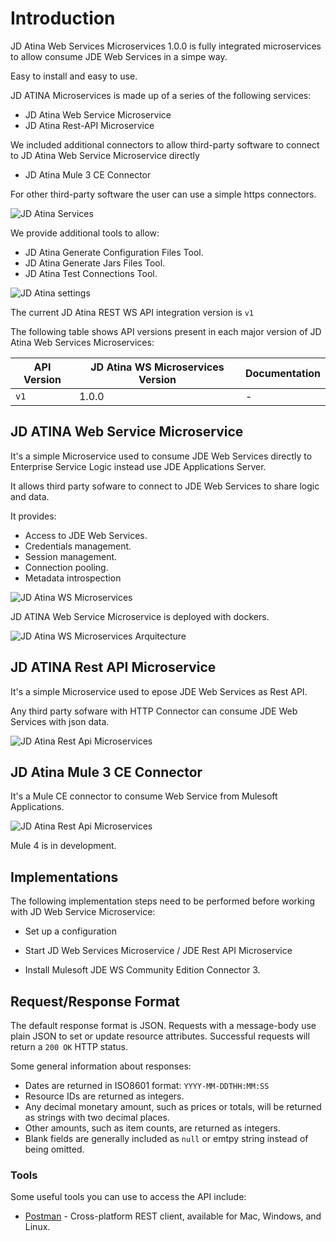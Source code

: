 # Introduction #

JD Atina Web Services Microservices 1.0.0 is fully integrated microservices to allow consume JDE Web Services in a simpe way.

Easy to install and easy to use.

JD ATINA Microservices is made up of a series of the following services:

* JD Atina Web Service Microservice
* JD Atina Rest-API Microservice 

We included additional connectors to allow third-party software to connect to JD Atina Web Service Microservice directly

* JD Atina Mule 3 CE Connector

For other third-party software the user can use a simple https connectors.

![JD Atina Services](images/atina_main.png)

We provide additional tools to allow:

* JD Atina Generate Configuration Files Tool.
* JD Atina Generate Jars Files Tool.
* JD Atina Test Connections Tool.

![JD Atina settings](images/atina_tools.png)


The current JD Atina REST WS API integration version is `v1`

The following table shows API versions present in each major version of JD Atina Web Services Microservices:

| API Version | JD Atina WS Microservices Version     | Documentation             |
|-------------|---------------------------------------|---------------------------|
| `v1`        | 1.0.0                                 | -                         |


## JD ATINA Web Service Microservice ##

It's a simple Microservice used to consume JDE Web Services directly to Enterprise Service Logic instead use JDE Applications Server.

It allows third party sofware to connect to JDE Web Services to share logic and data.

It provides:

* Access to JDE Web Services.
* Credentials management.
* Session management.
* Connection pooling.
* Metadata introspection

![JD Atina WS Microservices](images/atina_ws_microservices.png)

JD ATINA Web Service Microservice is deployed with dockers.

![JD Atina WS Microservices Arquitecture](images/atina_ws_aquitecture.png)

## JD ATINA Rest API Microservice ##

It's a simple Microservice used to epose JDE Web Services as Rest API.

Any third party sofware with HTTP Connector can consume JDE Web Services with json data.

![JD Atina Rest Api Microservices](images/atina_rest-api.png)

## JD Atina Mule 3 CE Connector ##

It's a Mule CE connector to consume Web Service from Mulesoft Applications.

![JD Atina Rest Api Microservices](images/atina_mule_3_connector.png)

Mule 4 is in development.

## Implementations ##

The following implementation steps need to be performed before working with JD Web Service Microservice:

* Set up a configuration

* Start JD Web Services Microservice / JDE Rest API Microservice

* Install Mulesoft JDE WS Community Edition Connector 3.


## Request/Response Format ##

The default response format is JSON. Requests with a message-body use plain JSON to set or update resource attributes. Successful requests will return a `200 OK` HTTP status.

Some general information about responses:

* Dates are returned in ISO8601 format: `YYYY-MM-DDTHH:MM:SS`
* Resource IDs are returned as integers.
* Any decimal monetary amount, such as prices or totals, will be returned as strings with two decimal places.
* Other amounts, such as item counts, are returned as integers.
* Blank fields are generally included as `null` or emtpy string instead of being omitted.


### Tools ###

Some useful tools you can use to access the API include:
 
- [Postman](https://www.getpostman.com/) - Cross-platform REST client, available for Mac, Windows, and Linux. 

